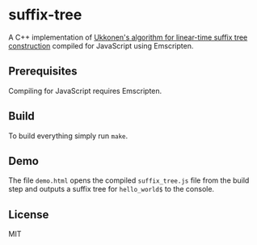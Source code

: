 # suffix-tree #

A C++ implementation of [Ukkonen's algorithm for linear-time suffix tree
construction](https://www.cs.helsinki.fi/u/ukkonen/SuffixT1withFigs.pdf) compiled for JavaScript using Emscripten.

## Prerequisites ##

Compiling for JavaScript requires Emscripten.

## Build ##

To build everything simply run `make`.

## Demo ##

The file `demo.html` opens the compiled `suffix_tree.js` file from the build
step and outputs a suffix tree for `hello_world$` to the console.

## License ##

MIT
